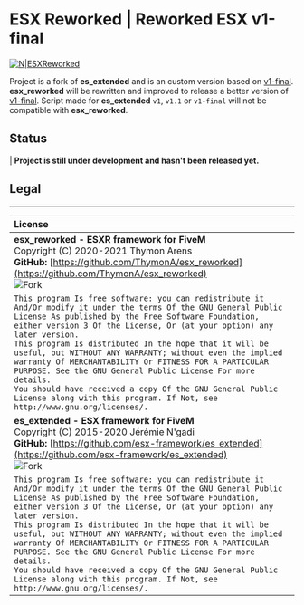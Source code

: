 # ESX Reworked | Reworked ESX v1-final 

[![N|ESXReworked](https://i.imgur.com/JHJt60T.png)](https://github.com/ThymonA/esx_reworked)

Project is a fork of **es_extended** and is an custom version based on [v1-final](https://github.com/ThymonA/esx_reworked/releases/tag/v1-final). **esx_reworked** will be rewritten and improved to release a better version of [v1-final](https://github.com/ThymonA/esx_reworked/releases/tag/v1-final). Script made for **es_extended** `v1`, `v1.1` or `v1-final` will not be compatible with **esx_reworked**.

## Status
| **Project is still under development and hasn't been released yet.**

## Legal
---
**License** |
:-----------|
**esx_reworked - ESXR framework for FiveM**<br/>Copyright (C) 2020-2021 Thymon Arens<br/>**GitHub:** [https://github.com/ThymonA/esx_reworked](https://github.com/ThymonA/esx_reworked)<br/>![Fork](https://img.shields.io/badge/type-fork-orange) |
```This program Is free software: you can redistribute it And/Or modify it under the terms Of the GNU General Public License As published by the Free Software Foundation, either version 3 Of the License, Or (at your option) any later version.```<br/>```This program Is distributed In the hope that it will be useful, but WITHOUT ANY WARRANTY; without even the implied warranty Of MERCHANTABILITY Or FITNESS FOR A PARTICULAR PURPOSE. See the GNU General Public License For more details.```<br/>```You should have received a copy Of the GNU General Public License along with this program. If Not, see http://www.gnu.org/licenses/.``` |
**es_extended - ESX framework for FiveM**<br/>Copyright (C) 2015-2020 Jérémie N'gadi<br/>**GitHub:** [https://github.com/esx-framework/es_extended](https://github.com/esx-framework/es_extended)<br/>![Fork](https://img.shields.io/badge/type-original-blue) |
```This program Is free software: you can redistribute it And/Or modify it under the terms Of the GNU General Public License As published by the Free Software Foundation, either version 3 Of the License, Or (at your option) any later version.```<br/>```This program Is distributed In the hope that it will be useful, but WITHOUT ANY WARRANTY; without even the implied warranty Of MERCHANTABILITY Or FITNESS FOR A PARTICULAR PURPOSE. See the GNU General Public License For more details.```<br/>```You should have received a copy Of the GNU General Public License along with this program. If Not, see http://www.gnu.org/licenses/.``` |